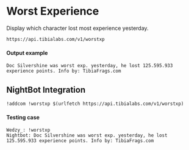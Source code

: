 # Worst Experience

Display which character lost most experience yesterday.

`https://api.tibialabs.com/v1/worstxp`

#### Output example

```
Doc Silvershine was worst exp. yesterday, he lost 125.595.933 experience points. Info by: TibiaFrags.com
```

## NightBot Integration

```
!addcom !worstxp $(urlfetch https://api.tibialabs.com/v1/worstxp)
```

#### Testing case

```
Wedzy_: !worstxp
Nightbot: Doc Silvershine was worst exp. yesterday, he lost 125.595.933 experience points. Info by: TibiaFrags.com
```
